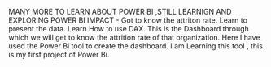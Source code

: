 MANY MORE TO LEARN ABOUT POWER BI ,STILL LEARNIGN AND EXPLORING POWER BI
IMPACT - Got to know the attriton rate.
Learn to  present the data. 
Learn How to use DAX. 
This is the Dashboard through which we will get to know the attrition rate of that organization.
Here I have used the Power Bi tool to create the dashboard. 
I am Learning this tool , this is my first project of Power Bi.
